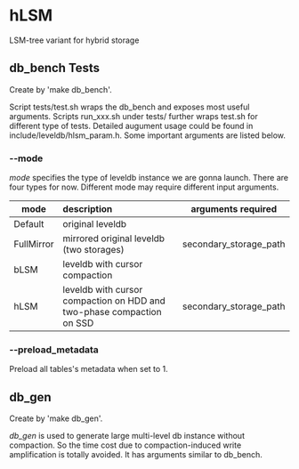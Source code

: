 hLSM
====

LSM-tree variant for hybrid storage

## db_bench Tests
Create by 'make db_bench'.

Script tests/test.sh wraps the db_bench and exposes most useful arguments. Scripts run_xxx.sh under tests/ further 
wraps test.sh for different type of tests. Detailed augument usage could be found in include/leveldb/hlsm_param.h. 
Some important arguments are listed below.

### --mode
*mode* specifies the type of leveldb instance we are gonna launch. There are four types for now. Different mode may require different input arguments.

| mode          | description                 | arguments required   |
| ------------- |:--------------------------  | -------------------- |
| Default       | original leveldb            |                      |
| FullMirror    | mirrored original leveldb (two storages)   |secondary_storage_path|
| bLSM | leveldb with cursor compaction       | |
| hLSM | leveldb with cursor compaction on HDD and two-phase compaction on SSD| secondary_storage_path|

### --preload_metadata
Preload all tables's metadata when set to 1.

## db_gen
Create by 'make db_gen'.

*db_gen* is used to generate large multi-level db instance without compaction. So the time cost due to compaction-induced write amplification is totally avoided. It has arguments similar to db_bench.

